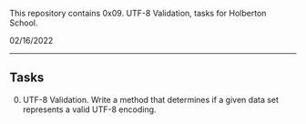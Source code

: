 This repository contains 0x09. UTF-8 Validation, tasks for Holberton School.

02/16/2022

<hr />

## Tasks

0. UTF-8 Validation.
Write a method that determines if a given data set represents a valid UTF-8 encoding.